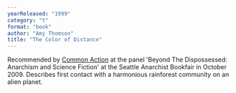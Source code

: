 ```yaml
---
yearReleased: "1999"
category: "t"
format: "book"
author: "Amy Thomson"
title: "The Color of Distance"
---
```

Recommended by <a href="http://nwsfsnews.blogspot.com/2009/10/i-wanna-read-sf-anarchy.html"> Common Action</a> at the panel 'Beyond The Dispossessed: Anarchism and Science  Fiction' at the Seattle Anarchist Bookfair in October 2009. Describes first  contact with a harmonious rainforest community on an alien planet.
 